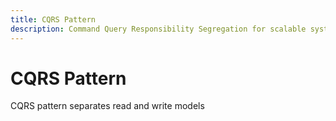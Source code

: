 ```yaml
---
title: CQRS Pattern
description: Command Query Responsibility Segregation for scalable systems
---
```


# CQRS Pattern

CQRS pattern separates read and write models